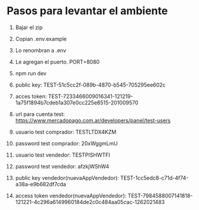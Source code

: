 # Pasos para levantar el ambiente

1. Bajar el zip

2. Copian .env.example

3. Lo renombran a .env

4. Le agregan el puerto. PORT=8080

5. npm run dev

6. public key: TEST-51c5cc2f-089b-4870-b545-705295ee602c

7. acces token: TEST-7233466009016341-121219-1a75f1894b7cdeb1a307e0cc225e8515-201009570

8. url para cuenta test: https://www.mercadopago.com.ar/developers/panel/test-users

9. usuario test comprador: TESTLTDX4KZM

10. password test comprador: 20xWggmLmU

11. usuario test vendedor: TESTPISHWTFI

12. password test vendedor: afzkjWShW4

13. public key vendedor(nuevaAppVendedor): TEST-1cc5edc8-c71d-4f74-a38a-e9b682df7cda

14. access token vendedor(nuevaAppVendedor): TEST-7984588007141818-121221-4c296a6149960184de2c0c484aa05cac-1262021483